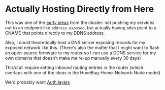 # Actually Hosting Directly from Here

This was one of the [early ideas](ntjq2-z1nf2-wka0w-3pezh-pp784) from the cluster: not pushing my services out to an endpoint like `address.exposed`, but actually having sites point to a CNAME that points directly to my DDNS address.

Also, I could theoretically host a DNS server exposing records for my exposed network like this. (There's also the matter that I might want to flash an open-source firmware to my router so I can use a DDNS service for my own domains that doesn't make me re-up manually every 30 days)

This'd all require setting inbound routing entries in the router (which overlaps with one of the ideas in the HuveBug-Home-Network-Node model)

We'd probably want [Auth layers](6x1cd-7jq0x-5ta4f-5eavs-9649m)
